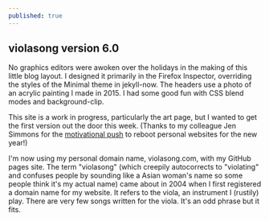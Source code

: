 ```yaml
---
published: true
---
```

## violasong version 6.0

No graphics editors were awoken over the holidays in the making of this little blog layout. I designed it primarily in the Firefox Inspector, overriding the styles of the Minimal theme in jekyll-now. The headers use a photo of an acrylic painting I made in 2015. I had some good fun with CSS blend modes and background-clip.

This site is a work in progress, particularly the art page, but I wanted to get the first version out the door this week. (Thanks to my colleague Jen Simmons for the [motivational push](https://twitter.com/jensimmons/status/943513574026174464) to reboot personal websites for the new year!)

I'm now using my personal domain name, violasong.com, with my GitHub pages site. The term "violasong" (which creepily autocorrects to "violating" and confuses people by sounding like a Asian woman's name so some people think it's my actual name) came about in 2004 when I first registered a domain name for my website. It refers to the viola, an instrument I (rustily) play. There are very few songs written for the viola. It's an odd phrase but it fits.
